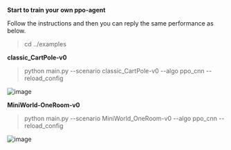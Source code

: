 **Start to train your own ppo-agent**

Follow the instructions and then you can reply the same performance as below.

>cd ../examples

**classic_CartPole-v0**

>python main.py --scenario classic_CartPole-v0 --algo ppo_cnn --reload_config

![image](https://github.com/jidiai/ai_lib/raw/master/examples/assets/ppo_cartpole.png)

**MiniWorld-OneRoom-v0**

>python main.py --scenario MiniWorld_OneRoom-v0 --algo ppo_cnn --reload_config

![image](https://github.com/eigebi/ai_lib/blob/master/examples/assets/ppo_MiniWorld_OneRoon_v0.png)
